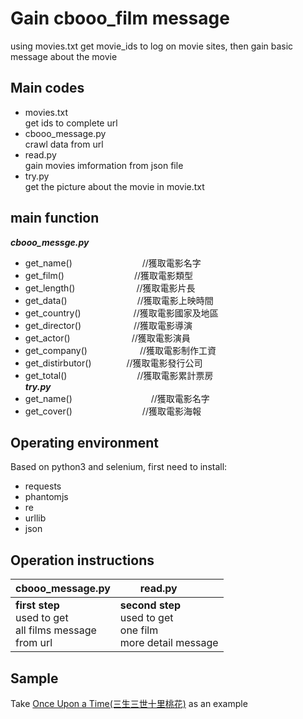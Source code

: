 # Gain cbooo_film message
using movies.txt get movie_ids to log on movie sites, then gain basic message about the movie
## Main codes
* movies.txt <br>
get ids to complete url <br>
* cbooo_message.py <br>
crawl data from url <br>
* read.py <br>
gain movies imformation from json file <br>
* try.py <br>
get the picture about the movie in movie.txt
## main function
***cbooo_messge.py***
* get_name()　　　　　　　　//獲取電影名字     <br>
* get_film()　　　　　　　　//獲取電影類型     <br>
* get_length()　　　　　　　//獲取電影片長     <br>
* get_data()　　　　　　　　//獲取電影上映時間  <br>
* get_country()　　　　　　//獲取電影國家及地區<br>
* get_director()　　　　　　//獲取電影導演     <br>
* get_actor()　　　　　　　//獲取電影演員     <br>
* get_company()　　　　　　//獲取電影制作工資  <br>
* get_distirbutor()　　　　//獲取電影發行公司  <br>
* get_total()　　　　　　　　//獲取電影累計票房  <br>
***try.py***
* get_name()　　　　　　　　　//獲取電影名字 <br>
* get_cover()　　　　　　　　//獲取電影海報 <br>
## Operating environment
Based on python3 and selenium, first need to install:
* requests
* phantomjs
* re
* urllib
* json
## Operation instructions
|cbooo_message.py|　　read.py |
|:---|:---|
|**first step** <br> used to get <br> all films message <br> from url|**second step** <br> used to get <br> one film <br> more detail message|
## Sample
Take [Once Upon a Time(三生三世十里桃花)](http://www.cbooo.cn/m/629924) as an example
